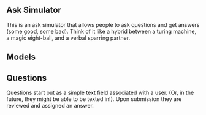 ## Ask Simulator

This is an ask simulator that allows people to ask questions and get answers (some good, some bad). Think of it like a hybrid between a turing machine, a magic eight-ball, and a verbal sparring partner.

## Models

Questions
---------
Questions start out as a simple text field associated with a user. (Or, in the future, they might be able to be texted in!). Upon submission they are reviewed and assigned an answer.

